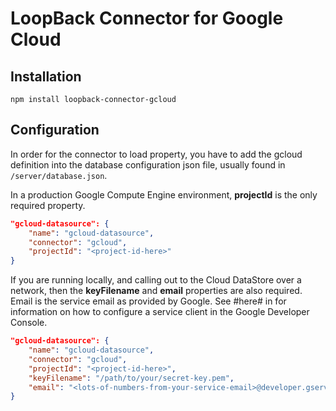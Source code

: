 # LoopBack Connector for Google Cloud

## Installation

    npm install loopback-connector-gcloud

## Configuration

In order for the connector to load property, you have to add the gcloud definition into the database configuration
json file, usually found in ```/server/database.json```.

In a production Google Compute Engine environment, **projectId** is the only required property.

```json
"gcloud-datasource": {
    "name": "gcloud-datasource",
    "connector": "gcloud",
    "projectId": "<project-id-here>"
}
```

If you are running locally, and calling out to the Cloud DataStore over a network, then the **keyFilename** and **email** properties are also required. Email is the service email as provided by Google. See #here# in for information on how to configure a service client in the Google Developer Console.

```json
"gcloud-datasource": {
    "name": "gcloud-datasource",
    "connector": "gcloud",
    "projectId": "<project-id-here>",
    "keyFilename": "/path/to/your/secret-key.pem",
    "email": "<lots-of-numbers-from-your-service-email>@developer.gserviceaccount.com"
}
```

